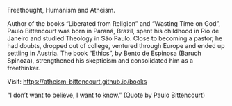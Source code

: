 Freethought, Humanism and Atheism. 

Author of the books “Liberated from Religion” and “Wasting Time on God”, Paulo Bittencourt was born in Paraná, Brazil, spent his childhood in Rio de Janeiro and studied Theology in São Paulo. Close to becoming a pastor, he had doubts, dropped out of college, ventured through Europe and ended up settling in Austria. The book “Ethics”, by Bento de Espinosa (Baruch Spinoza), strengthened his skepticism and consolidated him as a freethinker. 

Visit: https://atheism-bittencourt.github.io/books 

“I don’t want to believe, I want to know.” 
(Quote by Paulo Bittencourt) 
